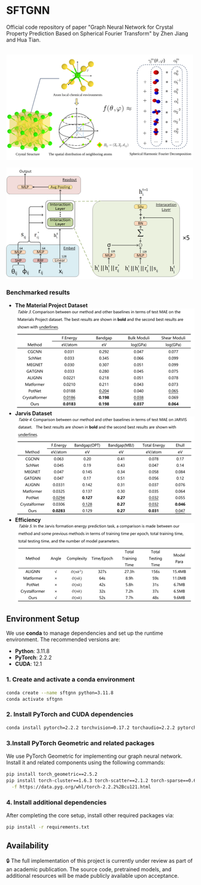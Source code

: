 # SFTGNN
Official code repository of paper "Graph Neural Network for Crystal Property Prediction Based on Spherical Fourier Transform" by Zhen Jiang and Hua Tian.

<br><img src="images/TOC.svg" alt="MP Dataset" width="500"/><br>
<br><img src="images/Model.png" alt="MP Dataset" width="500"/><br>
### Benchmarked results
- **The Material Project Dataset**
<br><img src="images/table3_MP.jpeg" alt="MP Dataset" width="500"/><br>
- **Jarvis Dataset**
<br><img src="images/table4_Jarvis.jpeg" alt="Jarvis Dataset" width="500"/><br>
- **Efficiency**
<br><img src="images/table5_Efficiency.jpeg" alt="Model Efficiency" width="500"/><br>
## Environment Setup

We use **conda** to manage dependencies and set up the runtime environment. The recommended versions are:

- **Python**: 3.11.8  
- **PyTorch**: 2.2.2  
- **CUDA**: 12.1  

### 1. Create and activate a conda environment

```bash
conda create --name sftgnn python=3.11.8
conda activate sftgnn
```
### 2. Install PyTorch and CUDA dependencies

```bash
conda install pytorch=2.2.2 torchvision=0.17.2 torchaudio=2.2.2 pytorch-cuda=12.1 -c pytorch -c nvidia
```
### 3.Install PyTorch Geometric and related packages
We use PyTorch Geometric for implementing our graph neural network. Install it and related components using the following commands:
```bash
pip install torch_geometric==2.5.2
pip install torch-cluster==1.6.3 torch-scatter==2.1.2 torch-sparse==0.6.18 torch-spline-conv==1.2.2 \
  -f https://data.pyg.org/whl/torch-2.2.2%2Bcu121.html
```
### 4. Install additional dependencies
After completing the core setup, install other required packages via:
```bash
pip install -r requirements.txt
```

## Availability
🔒 The full implementation of this project is currently under review as part of an academic publication. 
The source code, pretrained models, and additional resources will be made publicly available upon acceptance.
